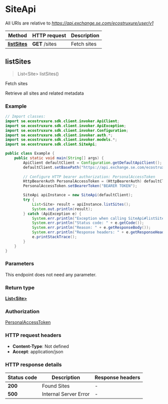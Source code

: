 # SiteApi

All URIs are relative to *https://api.exchange.se.com/ecostruxure/user/v1*

| Method | HTTP request | Description |
|------------- | ------------- | -------------|
| [**listSites**](SiteApi.md#listSites) | **GET** /sites | Fetch sites |



## listSites

> List&lt;Site&gt; listSites()

Fetch sites

Retrieve all sites and related metadata

### Example

```java
// Import classes:
import se.ecostruxure.sdk.client.invoker.ApiClient;
import se.ecostruxure.sdk.client.invoker.ApiException;
import se.ecostruxure.sdk.client.invoker.Configuration;
import se.ecostruxure.sdk.client.invoker.auth.*;
import se.ecostruxure.sdk.client.invoker.models.*;
import se.ecostruxure.sdk.client.SiteApi;

public class Example {
    public static void main(String[] args) {
        ApiClient defaultClient = Configuration.getDefaultApiClient();
        defaultClient.setBasePath("https://api.exchange.se.com/ecostruxure/user/v1");
        
        // Configure HTTP bearer authorization: PersonalAccessToken
        HttpBearerAuth PersonalAccessToken = (HttpBearerAuth) defaultClient.getAuthentication("PersonalAccessToken");
        PersonalAccessToken.setBearerToken("BEARER TOKEN");

        SiteApi apiInstance = new SiteApi(defaultClient);
        try {
            List<Site> result = apiInstance.listSites();
            System.out.println(result);
        } catch (ApiException e) {
            System.err.println("Exception when calling SiteApi#listSites");
            System.err.println("Status code: " + e.getCode());
            System.err.println("Reason: " + e.getResponseBody());
            System.err.println("Response headers: " + e.getResponseHeaders());
            e.printStackTrace();
        }
    }
}
```

### Parameters

This endpoint does not need any parameter.

### Return type

[**List&lt;Site&gt;**](Site.md)

### Authorization

[PersonalAccessToken](../README.md#PersonalAccessToken)

### HTTP request headers

- **Content-Type**: Not defined
- **Accept**: application/json


### HTTP response details
| Status code | Description | Response headers |
|-------------|-------------|------------------|
| **200** | Found Sites |  -  |
| **500** | Internal Server Error |  -  |

